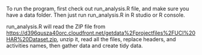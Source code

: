 To run the program, first check out run_analysis.R file, and make sure you have a data folder. Then just run run_analysis.R in R studio or R console.

run_analysis.R will read the ZIP file from https://d396qusza40orc.cloudfront.net/getdata%2Fprojectfiles%2FUCI%20HAR%20Dataset.zip, unzip it, read all the files, replace headers, and activities names, then gather data and create tidy data.
